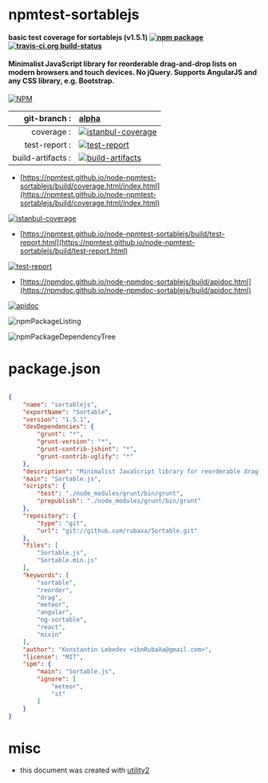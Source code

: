 # npmtest-sortablejs

#### basic test coverage for  sortablejs (v1.5.1)  [![npm package](https://img.shields.io/npm/v/npmtest-sortablejs.svg?style=flat-square)](https://www.npmjs.org/package/npmtest-sortablejs) [![travis-ci.org build-status](https://api.travis-ci.org/npmtest/node-npmtest-sortablejs.svg)](https://travis-ci.org/npmtest/node-npmtest-sortablejs)

#### Minimalist JavaScript library for reorderable drag-and-drop lists on modern browsers and touch devices. No jQuery. Supports AngularJS and any CSS library, e.g. Bootstrap.

[![NPM](https://nodei.co/npm/sortablejs.png?downloads=true&downloadRank=true&stars=true)](https://www.npmjs.com/package/sortablejs)

| git-branch : | [alpha](https://github.com/npmtest/node-npmtest-sortablejs/tree/alpha)|
|--:|:--|
| coverage : | [![istanbul-coverage](https://npmtest.github.io/node-npmtest-sortablejs/build/coverage.badge.svg)](https://npmtest.github.io/node-npmtest-sortablejs/build/coverage.html/index.html)|
| test-report : | [![test-report](https://npmtest.github.io/node-npmtest-sortablejs/build/test-report.badge.svg)](https://npmtest.github.io/node-npmtest-sortablejs/build/test-report.html)|
| build-artifacts : | [![build-artifacts](https://npmtest.github.io/node-npmtest-sortablejs/glyphicons_144_folder_open.png)](https://github.com/npmtest/node-npmtest-sortablejs/tree/gh-pages/build)|

- [https://npmtest.github.io/node-npmtest-sortablejs/build/coverage.html/index.html](https://npmtest.github.io/node-npmtest-sortablejs/build/coverage.html/index.html)

[![istanbul-coverage](https://npmtest.github.io/node-npmtest-sortablejs/build/screenCapture.buildCi.browser.%252Ftmp%252Fbuild%252Fcoverage.lib.html.png)](https://npmtest.github.io/node-npmtest-sortablejs/build/coverage.html/index.html)

- [https://npmtest.github.io/node-npmtest-sortablejs/build/test-report.html](https://npmtest.github.io/node-npmtest-sortablejs/build/test-report.html)

[![test-report](https://npmtest.github.io/node-npmtest-sortablejs/build/screenCapture.buildCi.browser.%252Ftmp%252Fbuild%252Ftest-report.html.png)](https://npmtest.github.io/node-npmtest-sortablejs/build/test-report.html)

- [https://npmdoc.github.io/node-npmdoc-sortablejs/build/apidoc.html](https://npmdoc.github.io/node-npmdoc-sortablejs/build/apidoc.html)

[![apidoc](https://npmdoc.github.io/node-npmdoc-sortablejs/build/screenCapture.buildCi.browser.%252Ftmp%252Fbuild%252Fapidoc.html.png)](https://npmdoc.github.io/node-npmdoc-sortablejs/build/apidoc.html)

![npmPackageListing](https://npmtest.github.io/node-npmtest-sortablejs/build/screenCapture.npmPackageListing.svg)

![npmPackageDependencyTree](https://npmtest.github.io/node-npmtest-sortablejs/build/screenCapture.npmPackageDependencyTree.svg)



# package.json

```json

{
    "name": "sortablejs",
    "exportName": "Sortable",
    "version": "1.5.1",
    "devDependencies": {
        "grunt": "*",
        "grunt-version": "*",
        "grunt-contrib-jshint": "*",
        "grunt-contrib-uglify": "*"
    },
    "description": "Minimalist JavaScript library for reorderable drag-and-drop lists on modern browsers and touch devices. No jQuery. Supports AngularJS and any CSS library, e.g. Bootstrap.",
    "main": "Sortable.js",
    "scripts": {
        "test": "./node_modules/grunt/bin/grunt",
        "prepublish": "./node_modules/grunt/bin/grunt"
    },
    "repository": {
        "type": "git",
        "url": "git://github.com/rubaxa/Sortable.git"
    },
    "files": [
        "Sortable.js",
        "Sortable.min.js"
    ],
    "keywords": [
        "sortable",
        "reorder",
        "drag",
        "meteor",
        "angular",
        "ng-sortable",
        "react",
        "mixin"
    ],
    "author": "Konstantin Lebedev <ibnRubaXa@gmail.com>",
    "license": "MIT",
    "spm": {
        "main": "Sortable.js",
        "ignore": [
            "meteor",
            "st"
        ]
    }
}
```



# misc
- this document was created with [utility2](https://github.com/kaizhu256/node-utility2)
